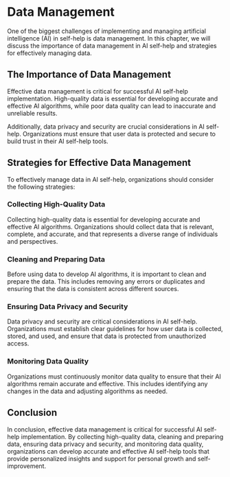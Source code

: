 Data Management
====================================================

One of the biggest challenges of implementing and managing artificial intelligence (AI) in self-help is data management. In this chapter, we will discuss the importance of data management in AI self-help and strategies for effectively managing data.

The Importance of Data Management
---------------------------------

Effective data management is critical for successful AI self-help implementation. High-quality data is essential for developing accurate and effective AI algorithms, while poor data quality can lead to inaccurate and unreliable results.

Additionally, data privacy and security are crucial considerations in AI self-help. Organizations must ensure that user data is protected and secure to build trust in their AI self-help tools.

Strategies for Effective Data Management
----------------------------------------

To effectively manage data in AI self-help, organizations should consider the following strategies:

### Collecting High-Quality Data

Collecting high-quality data is essential for developing accurate and effective AI algorithms. Organizations should collect data that is relevant, complete, and accurate, and that represents a diverse range of individuals and perspectives.

### Cleaning and Preparing Data

Before using data to develop AI algorithms, it is important to clean and prepare the data. This includes removing any errors or duplicates and ensuring that the data is consistent across different sources.

### Ensuring Data Privacy and Security

Data privacy and security are critical considerations in AI self-help. Organizations must establish clear guidelines for how user data is collected, stored, and used, and ensure that data is protected from unauthorized access.

### Monitoring Data Quality

Organizations must continuously monitor data quality to ensure that their AI algorithms remain accurate and effective. This includes identifying any changes in the data and adjusting algorithms as needed.

Conclusion
----------

In conclusion, effective data management is critical for successful AI self-help implementation. By collecting high-quality data, cleaning and preparing data, ensuring data privacy and security, and monitoring data quality, organizations can develop accurate and effective AI self-help tools that provide personalized insights and support for personal growth and self-improvement.

